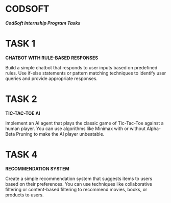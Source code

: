# CODSOFT
***CodSoft Internship Program Tasks***

# TASK 1
**CHATBOT WITH RULE-BASED RESPONSES**

Build a simple chatbot that responds to user inputs based on predefined rules. Use if-else statements or pattern matching techniques to identify user queries and provide appropriate responses.


# TASK 2
**TIC-TAC-TOE AI**

Implement an AI agent that plays the classic game of Tic-Tac-Toe against a human player. You can use algorithms like Minimax with or without Alpha-Beta Pruning to make the AI player unbeatable.


# TASK 4
**RECOMMENDATION SYSTEM**

Create a simple recommendation system that suggests items to users based on their preferences. You can use techniques like collaborative filtering or content-based filtering to recommend movies, books, or products to users.
